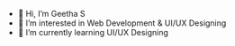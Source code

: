 - 👋 Hi, I’m Geetha S
- 👀 I’m interested in Web Development & UI/UX Designing
- 🌱 I’m currently learning UI/UX Designing



